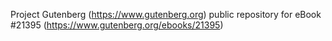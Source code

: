 Project Gutenberg (https://www.gutenberg.org) public repository for eBook #21395 (https://www.gutenberg.org/ebooks/21395)
